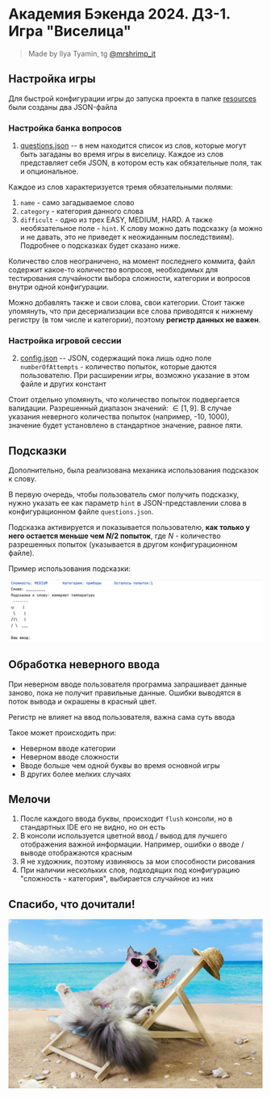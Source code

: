 # Академия Бэкенда 2024. ДЗ-1. Игра "Виселица"
> Made by Ilya Tyamin, tg [@mrshrimp_it](https://t.me/mrshrimp_it)
## Настройка игры
Для быстрой конфигурации игры до запуска проекта в папке [resources](/src/main/resources) были созданы два JSON-файла

### Настройка банка вопросов
1. [questions.json](/src/main/resources/questions.json) -- в нем находится список из слов, которые могут быть загаданы во время игры в виселицу.
Каждое из слов представляет себя JSON, в котором есть как обязательные поля, так и опциональное.

Каждое из слов характеризуется тремя обязательными полями:
1. `name` - само загадываемое слово
2. `category` - категория данного слова
3. `difficult` - одно из трех EASY, MEDIUM, HARD. 
А также необязательное поле - `hint`. К слову можно дать подсказку (а можно и не давать, это не приведет к неожиданным последствиям). Подробнее о подсказках будет сказано ниже. 

Количество слов неограничено, на момент последнего коммита, файл содержит какое-то количество вопросов, необходимых для тестирования случайности выбора сложности, категории и вопросов внутри одной конфигурации.

Можно добавлять также и свои слова, свои категории. Стоит также упомянуть, что при десериализации все слова приводятся к нижнему регистру (в том числе и категории), поэтому **регистр данных не важен**.

### Настройка игровой сессии
2. [config.json](/src/main/resources/config.json) -- JSON, содержащий пока лишь одно поле `numberOfAttempts` - количество попыток, которые даются пользователю. При расширении игры, возможно указание в этом файле и других констант

Стоит отдельно упомянуть, что количество попыток подвергается валидации. Разрешенный диапазон значений: $\in [1, 9]$. В случае указания неверного количества попыток (например, -10, 1000), значение будет установлено в стандартное значение, равное пяти.

## Подсказки
Дополнительно, была реализована механика  использования подсказок к слову.

В первую очередь, чтобы пользователь смог получить подсказку, нужно указать ее как параметр `hint` в JSON-представлении слова в конфигурационном файле `questions.json`.

Подсказка активируется и показывается пользователю, **как только у него остается меньше чем $N/2$ попыток**, где $N$ - количество разрешенных попыток (указывается в другом конфигурационном файле).

Пример использования подсказки:

![](imgs/1.png)


## Обработка неверного ввода
При неверном вводе пользователя программа запрашивает данные заново, пока не получит правильные данные. Ошибки выводятся в поток вывода и окрашены в красный цвет.

Регистр не влияет на ввод пользователя, важна сама суть ввода

Такое может происходить при:
- Неверном вводе категории
- Неверном вводе сложности
- Вводе больше чем одной буквы во время основной игры
- В других более мелких случаях

## Мелочи
1. После каждого ввода буквы, происходит `flush` консоли, но в стандартных IDE его не видно, но он есть
2. В консоли используется цветной ввод / вывод для лучшего отображения важной информации. Например, ошибки о вводе / выводе отображаются красным
3. Я не художник, поэтому извиняюсь за мои способности рисования
4. При наличии нескольких слов, подходящих под конфигурацию "сложность - категория", выбирается случайное из них

## Спасибо, что дочитали!
![](imgs/2.jpg)

